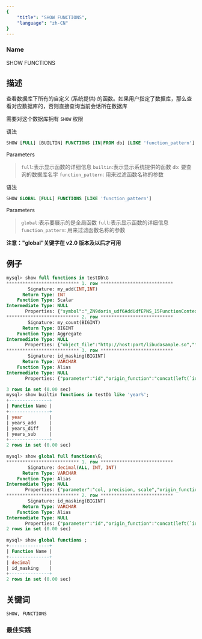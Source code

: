 ```yaml
---
{
    "title": "SHOW FUNCTIONS",
    "language": "zh-CN"
}
---
```


<!--
Licensed to the Apache Software Foundation (ASF) under one
or more contributor license agreements.  See the NOTICE file
distributed with this work for additional information
regarding copyright ownership.  The ASF licenses this file
to you under the Apache License, Version 2.0 (the
"License"); you may not use this file except in compliance
with the License.  You may obtain a copy of the License at

  http://www.apache.org/licenses/LICENSE-2.0

Unless required by applicable law or agreed to in writing,
software distributed under the License is distributed on an
"AS IS" BASIS, WITHOUT WARRANTIES OR CONDITIONS OF ANY
KIND, either express or implied.  See the License for the
specific language governing permissions and limitations
under the License.
-->


### Name

SHOW FUNCTIONS

## 描述

查看数据库下所有的自定义 (系统提供) 的函数。如果用户指定了数据库，那么查看对应数据库的，否则直接查询当前会话所在数据库

需要对这个数据库拥有 `SHOW` 权限

语法

```sql
SHOW [FULL] [BUILTIN] FUNCTIONS [IN|FROM db] [LIKE 'function_pattern']
```

Parameters

>`full`:表示显示函数的详细信息
>`builtin`:表示显示系统提供的函数
>`db`: 要查询的数据库名字
>`function_pattern`: 用来过滤函数名称的参数

语法

```sql
SHOW GLOBAL [FULL] FUNCTIONS [LIKE 'function_pattern']
```

Parameters

>`global`:表示要展示的是全局函数
>`full`:表示显示函数的详细信息
>`function_pattern`: 用来过滤函数名称的参数

**注意："global"关键字在 v2.0 版本及以后才可用**

## 例子

```sql
mysql> show full functions in testDb\G
*************************** 1. row ***************************
        Signature: my_add(INT,INT)
      Return Type: INT
    Function Type: Scalar
Intermediate Type: NULL
       Properties: {"symbol":"_ZN9doris_udf6AddUdfEPNS_15FunctionContextERKNS_6IntValES4_","object_file":"http://host:port/libudfsample.so","md5":"cfe7a362d10f3aaf6c49974ee0f1f878"}
*************************** 2. row ***************************
        Signature: my_count(BIGINT)
      Return Type: BIGINT
    Function Type: Aggregate
Intermediate Type: NULL
       Properties: {"object_file":"http://host:port/libudasample.so","finalize_fn":"_ZN9doris_udf13CountFinalizeEPNS_15FunctionContextERKNS_9BigIntValE","init_fn":"_ZN9doris_udf9CountInitEPNS_15FunctionContextEPNS_9BigIntValE","merge_fn":"_ZN9doris_udf10CountMergeEPNS_15FunctionContextERKNS_9BigIntValEPS2_","md5":"37d185f80f95569e2676da3d5b5b9d2f","update_fn":"_ZN9doris_udf11CountUpdateEPNS_15FunctionContextERKNS_6IntValEPNS_9BigIntValE"}
*************************** 3. row ***************************
        Signature: id_masking(BIGINT)
      Return Type: VARCHAR
    Function Type: Alias
Intermediate Type: NULL
       Properties: {"parameter":"id","origin_function":"concat(left(`id`, 3), `****`, right(`id`, 4))"}

3 rows in set (0.00 sec)
mysql> show builtin functions in testDb like 'year%';
+---------------+
| Function Name |
+---------------+
| year          |
| years_add     |
| years_diff    |
| years_sub     |
+---------------+
2 rows in set (0.00 sec)
    
mysql> show global full functions\G;
*************************** 1. row ***************************
        Signature: decimal(ALL, INT, INT)
      Return Type: VARCHAR
    Function Type: Alias
Intermediate Type: NULL
       Properties: {"parameter":"col, precision, scale","origin_function":"CAST(`col` AS decimal(`precision`, `scale`))"}
*************************** 2. row ***************************
        Signature: id_masking(BIGINT)
      Return Type: VARCHAR
    Function Type: Alias
Intermediate Type: NULL
       Properties: {"parameter":"id","origin_function":"concat(left(`id`, 3), `****`, right(`id`, 4))"}
2 rows in set (0.00 sec)
    
mysql> show global functions ;
+---------------+
| Function Name |
+---------------+
| decimal       |
| id_masking    |
+---------------+
2 rows in set (0.00 sec)

```

## 关键词

    SHOW, FUNCTIONS

### 最佳实践

